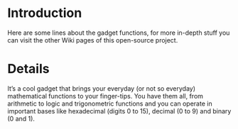 # Introduction #

Here are some lines about the gadget functions, for more in-depth stuff you can visit the other Wiki pages of this open-source project.


# Details #

It’s a cool gadget that brings your everyday (or not so everyday) mathematical functions to your finger-tips. You have them all, from arithmetic to logic and trigonometric functions and you can operate in important bases like hexadecimal (digits 0 to 15), decimal (0 to 9) and binary (0 and 1).

